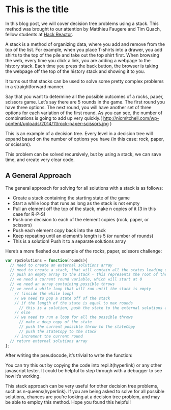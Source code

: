 # This is the title

In this blog post, we will cover decision tree problems using a stack. This method was brought to our attention by Matthieu Faugere and Tim Quach, fellow students at [Hack Reactor](http://www.hackreactor.com). 

A stack is a method of organizing data, where you add and remove from the top of the list. For example, when you place T-shirts into a drawer, you add shirts to the top of the pile and take out the top shirt first. When browsing the web, every time you click a link, you are adding a webpage to the history stack. Each time you press the back button, the browser is taking the webpage off the top of the history stack and showing it to you.

It turns out that stacks can be used to solve some pretty complex problems in a straightforward manner.

Say that you want to determine all the possible outcomes of a rocks, paper, scissors game. Let’s say there are 5 rounds in the game. The first round you have three options. The next round, you will have another set of three options for each variation of the first round. As you can see, the number of combinations is going to add up very quickly.( http://nicmitchell.com/wp-content/uploads/2014/11/rock-paper-scissors.jpg )

This is an example of a decision tree. Every level in a decision tree will expand based on the number of options you have (in this case: rock, paper, or scissors). 

This problem can be solved recursively, but by using a stack, we can save time, and create very clear code.

## A General Approach

The general approach for solving for all solutions with a stack is as follows:

* Create a stack containing the starting state of the game
* Start a while loop that runs as long as the stack is not empty
* Pull an element off the top of the stack, make n copies of it (3 in this case for R-P-S)
* Push one decision to each of the element copies (rock, paper, or scissors)
* Push each element copy back into the stack
* Keep repeating until an element’s length is 5 (or number of rounds) 
* This is a solution! Push it to a separate solutions array

Here’s a more fleshed out example of the rocks, paper, scissors challenge: 

```javascript
var rpsSolutions = function(rounds){
  // need to create an external solutions array
  // need to create a stack, that will contain all the states leading up to the solutions
  // push an empty array to the stack - this represents the root of the tree
  // we need a current round variable, which will start at 0
  // we need an array containing possible throws
  // we need a while loop that will run until the stack is empty
    // (inside the while loop)
    // we need to pop a state off of the stack
    // if the length of the state is equal to max rounds
      // this is a solution, push the state to the external solutions array
    // else
    // we need to run a loop for all the possible throws
      // make a deep copy of the state
      // push the current possible throw to the stateCopy
      // push the stateCopy to the stack
    // increment the current round
  // return external solutions array
};
```

After writing the pseudocode, it’s trivial to write the function:



You can try this out by copying the code into repl.it(hyperlink) or any other javascript tester. It could be helpful to step through with a debugger to see how it’s working.

This stack approach can be very useful for other decision tree problems, such as n-queens(hyperlink). If you are being asked to solve for all possible solutions, chances are you’re looking at a decision tree problem, and may be able to employ this method. Hope you found this helpful!

